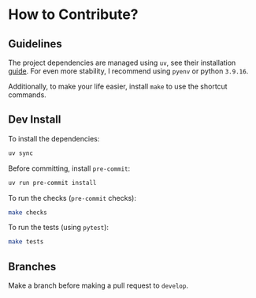 # How to Contribute?

## Guidelines

The project dependencies are managed using `uv`, see their installation [guide](https://docs.astral.sh/uv/). For even more stability, I recommend using `pyenv` or python `3.9.16`.

Additionally, to make your life easier, install `make` to use the shortcut commands.

## Dev Install

To install the dependencies:

```bash
uv sync
```

Before committing, install `pre-commit`:

```bash
uv run pre-commit install
```

To run the checks (`pre-commit` checks):

```bash
make checks
```

To run the tests (using `pytest`):

```bash
make tests
```

## Branches

Make a branch before making a pull request to `develop`.
